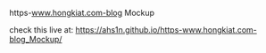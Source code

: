 https-www.hongkiat.com-blog
Mockup

check this live at: https://ahs1n.github.io/https-www.hongkiat.com-blog_Mockup/
